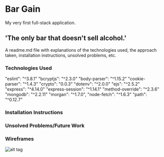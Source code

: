 # Bar Gain
My very first full-stack application.
## 'The only bar that doesn't sell alcohol.'

A readme.md file with explanations of the technologies used, the approach taken, installation instructions, unsolved problems, etc.

### Technologies Used
"eslint": "^3.8.1"
"bcryptjs": "^2.3.0"
"body-parser": "^1.15.2"
"cookie-parser": "^1.4.3"
"crypto": "0.0.3"
"dotenv": "^2.0.0"
"ejs": "^2.5.2"
"express": "^4.14.0"
"express-session": "^1.14.1"
"method-override": "^2.3.6"
"mongodb": "^2.2.11"
"morgan": "^1.7.0",
"node-fetch": "^1.6.3"
"path": "^0.12.7"

### Installation Instructions


### Unsolved Problems/Future Work

### Wireframes
![alt tag](wireframes/1.jpg)
